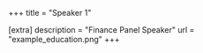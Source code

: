 +++
title = "Speaker 1"


[extra] 
description = "Finance Panel Speaker"
url = "example_education.png"
+++
